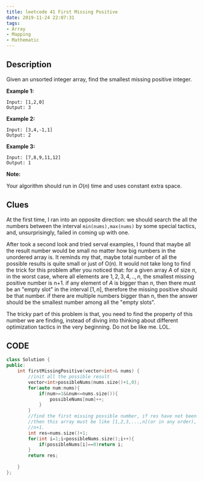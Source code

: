 ```yaml
---
title: leetcode 41 First Missing Positive
date: 2019-11-24 22:07:31
tags:
- Array
- Mapping
- Mathematic
---
```


## Description

Given an unsorted integer array, find the smallest missing positive integer.

**Example 1:**

```
Input: [1,2,0]
Output: 3
```

**Example 2:**

```
Input: [3,4,-1,1]
Output: 2
```

**Example 3:**

```
Input: [7,8,9,11,12]
Output: 1
```

**Note:**

Your algorithm should run in *O*(*n*) time and uses constant extra space.

## Clues

At the first time, I ran into an opposite direction: we should search the all the numbers between the interval `min(nums),max(nums)` by some special tactics, and, unsurprisingly,  failed in coming up with one.

After took a second look and tried serval examples, I found that maybe all the result number would be small no matter how big numbers in the unordered array is. It reminds my that, maybe total number of all the possible results is quite small or just of O(n). It would not take long to find the trick for this problem after you noticed that: for a given array $A$ of size $n$, in the worst case, where all elements are $1,2,3,4,..,n$, the smallest missing positive number is n+1. if any element of $A$ is bigger than $n$, then there must be an "empty slot" in the interval $[1,n]$, therefore the missing positive should be that number. if there are multiple numbers bigger than n, then the answer should be the smallest number among all the "empty slots".

The tricky part of this problem is that, you need to find the property of this number we are finding, instead of diving into thinking about different optimization tactics in the very beginning. Do not be like me. LOL.

## CODE

```c++
class Solution {
public:
    int firstMissingPositive(vector<int>& nums) {
        //init all the possible result
        vector<int>possibleNums(nums.size()+1,0);
        for(auto num:nums){
            if(num>=1&&num<=nums.size()){
                possibleNums[num]++;
            }
        }
        //find the first missing possible number, if res have not been updated,
        //then this array must be like [1,2,3,...,n](or in any order), so return
        //n+1.
        int res=nums.size()+1;
        for(int i=1;i<possibleNums.size();i++){
            if(possibleNums[i]==0)return i;
        }
        return res;
        
    }
};
```

